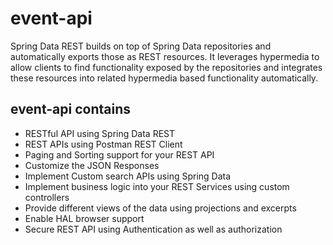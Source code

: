 # event-api
Spring Data REST builds on top of Spring Data repositories and automatically exports those as REST resources. It leverages hypermedia to allow clients to find functionality exposed by the repositories and integrates these resources into related hypermedia based functionality automatically.

## event-api contains
* RESTful API using Spring Data REST
* REST APIs using Postman REST Client
* Paging and Sorting support for your REST API
* Customize the JSON Responses
* Implement Custom search APIs using Spring Data
* Implement business logic into your REST Services using custom controllers
* Provide different views of the data using projections and excerpts
* Enable HAL browser support
* Secure REST API using Authentication as well as authorization
